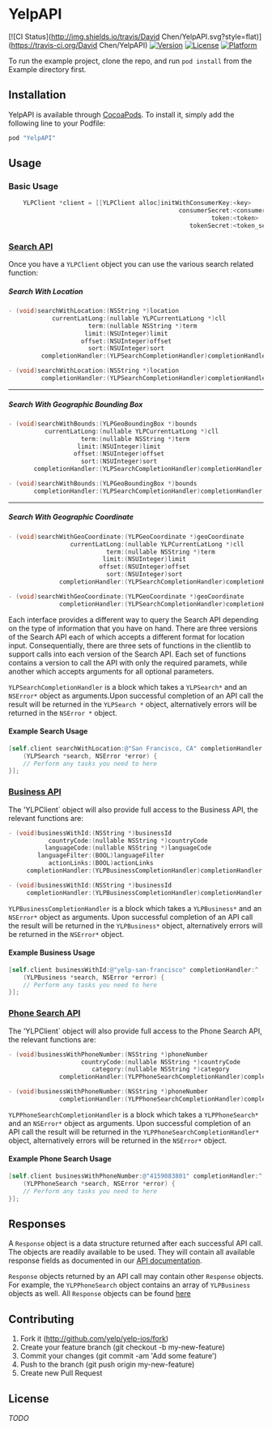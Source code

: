 # YelpAPI

[![CI Status](http://img.shields.io/travis/David Chen/YelpAPI.svg?style=flat)](https://travis-ci.org/David Chen/YelpAPI)
[![Version](https://img.shields.io/cocoapods/v/YelpAPI.svg?style=flat)](http://cocoapods.org/pods/YelpAPI)
[![License](https://img.shields.io/cocoapods/l/YelpAPI.svg?style=flat)](http://cocoapods.org/pods/YelpAPI)
[![Platform](https://img.shields.io/cocoapods/p/YelpAPI.svg?style=flat)](http://cocoapods.org/pods/YelpAPI)

To run the example project, clone the repo, and run `pod install` from the Example directory first.

## Installation

YelpAPI is available through [CocoaPods](http://cocoapods.org). To install
it, simply add the following line to your Podfile:

```ruby
pod "YelpAPI"
```

## Usage
### Basic Usage
```objective-c
    YLPClient *client = [[YLPClient alloc]initWithConsumerKey:<key>
											   consumerSecret:<consumer_secret>
													    token:<token>
												  tokenSecret:<token_secret>];
```

### [Search API](http://www.yelp.com/developers/documentation/v2/search_api)
Once you have a `YLPClient` object you can use the various search related function:

##### Search With Location
```objective-c
- (void)searchWithLocation:(NSString *)location
			currentLatLong:(nullable YLPCurrentLatLong *)cll
            		  term:(nullable NSString *)term
            		 limit:(NSUInteger)limit
            		offset:(NSUInteger)offset
            		  sort:(NSUInteger)sort
         completionHandler:(YLPSearchCompletionHandler)completionHandler;

- (void)searchWithLocation:(NSString *)location
		 completionHandler:(YLPSearchCompletionHandler)completionHandler;
```
---
##### Search With Geographic Bounding Box
```objective-c
- (void)searchWithBounds:(YLPGeoBoundingBox *)bounds
    	  currentLatLong:(nullable YLPCurrentLatLong *)cll
					term:(nullable NSString *)term
            	   limit:(NSUInteger)limit
            	  offset:(NSUInteger)offset
					sort:(NSUInteger)sort
	   completionHandler:(YLPSearchCompletionHandler)completionHandler;

- (void)searchWithBounds:(YLPGeoBoundingBox *)bounds
	   completionHandler:(YLPSearchCompletionHandler)completionHandler;
```
---
##### Search With Geographic Coordinate
```objective-c
- (void)searchWithGeoCoordinate:(YLPGeoCoordinate *)geoCoordinate
				 currentLatLong:(nullable YLPCurrentLatLong *)cll
            			   term:(nullable NSString *)term
						  limit:(NSUInteger)limit
						 offset:(NSUInteger)offset
						   sort:(NSUInteger)sort
              completionHandler:(YLPSearchCompletionHandler)completionHandler;

- (void)searchWithGeoCoordinate:(YLPGeoCoordinate *)geoCoordinate
              completionHandler:(YLPSearchCompletionHandler)completionHandler;
``` 

Each interface provides a different way to query the Search API depending on the
type of information that you have on hand. There are three versions of 
the Search API each of which accepts a different format for location input.
Consequentially, there are three sets of functions in the clientlib to support
calls into each version of the Search API. Each set of functions contains a 
version to call the API with only the required paramets, while another which 
accepts arguments for all optional parameters. 

`YLPSearchCompletionHandler` is a block which takes a `YLPSearch*` and an
`NSError*` object as arguments.Upon successful completion of an API call the 
result will be returned in the `YLPSearch *` object, alternatively errors 
will be returned in the `NSError *` object. 

#### Example Search Usage

```objective-c
[self.client searchWithLocation:@"San Francisco, CA" completionHandler:^
	(YLPSearch *search, NSError *error) {
	// Perform any tasks you need to here
}];
``` 

### [Business API](https://www.yelp.com/developers/documentation/v2/business)
The 'YLPClient` object will also provide full access to the Business API, the
relevant functions are:

```objective-c
- (void)businessWithId:(NSString *)businessId
	       countryCode:(nullable NSString *)countryCode
		  languageCode:(nullable NSString *)languageCode
        languageFilter:(BOOL)languageFilter
		   actionLinks:(BOOL)actionLinks
     completionHandler:(YLPBusinessCompletionHandler)completionHandler;

- (void)businessWithId:(NSString *)businessId
     completionHandler:(YLPBusinessCompletionHandler)completionHandler;
```

`YLPBusinessCompletionHandler` is a block which takes a `YLPBusiness*` and an
`NSError*` object as arguments. Upon successful completion of an API call the 
result will be returned in the `YLPBusiness*` object, alternatively errors will
be returned in the `NSError*` object. 

#### Example Business Usage

```objective-c
[self.client businessWithId:@"yelp-san-francisco" completionHandler:^
	(YLPBusiness *search, NSError *error) {
	// Perform any tasks you need to here
}];
```

### [Phone Search API](https://www.yelp.com/developers/documentation/v2/phone_search)
The 'YLPClient` object will also provide full access to the Phone Search API,
the relevant functions are:

```objective-c
- (void)businessWithPhoneNumber:(NSString *)phoneNumber
				    countryCode:(nullable NSString *)countryCode
			           category:(nullable NSString *)category
		      completionHandler:(YLPPhoneSearchCompletionHandler)completionHandler;

- (void)businessWithPhoneNumber:(NSString *)phoneNumber
			  completionHandler:(YLPPhoneSearchCompletionHandler)completionHandler;
```

`YLPPhoneSearchCompletionHandler` is a block which takes a `YLPPhoneSearch*` and an `NSError*`
object as arguments. Upon successful completion of an API call the result will be returned
in the `YLPPhoneSearchCompletionHandler*` object, alternatively errors will be
returned in the `NSError*` object. 

#### Example Phone Search Usage

```objective-c
[self.client businessWithPhoneNumber:@"4159083801" completionHandler:^
	(YLPPhoneSearch *search, NSError *error) {
	// Perform any tasks you need to here
}];
```

## Responses
A `Response` object is a data structure returned after each successful API call. The objects are
readily available to be used. They will contain all available response fields as
documented in our [API documentation](https://www.yelp.com/developers/documentation/v2/overview).

`Response` objects returned by an API call may contain other `Response` objects.
For example, the `YLPPhoneSearch` object contains an array of `YLPBusiness` objects as well.
All `Response` objects can be found [here](https://github.com/Yelp/yelp-ios/tree/master/Pod/Classes/Response)

## Contributing
1. Fork it (http://github.com/yelp/yelp-ios/fork)
2. Create your feature branch (git checkout -b my-new-feature)
3. Commit your changes (git commit -am 'Add some feature')
4. Push to the branch (git push origin my-new-feature)
5. Create new Pull Request

## License
*TODO*
